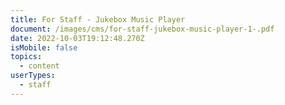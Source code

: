 ```yaml
---
title: For Staff - Jukebox Music Player
document: /images/cms/for-staff-jukebox-music-player-1-.pdf
date: 2022-10-03T19:12:48.270Z
isMobile: false
topics:
  - content
userTypes:
  - staff
---
```

